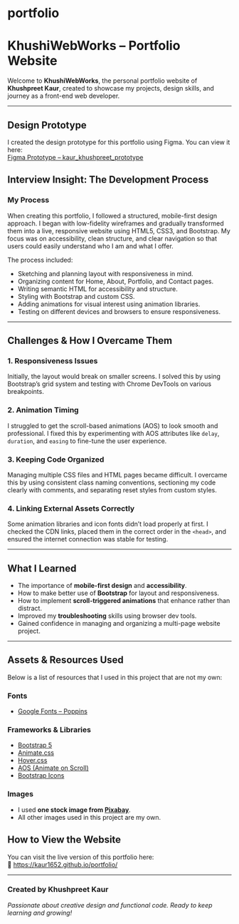 # portfolio
# KhushiWebWorks – Portfolio Website 

Welcome to **KhushiWebWorks**, the personal portfolio website of **Khushpreet Kaur**, created to showcase my projects, design skills, and journey as a front-end web developer.

---
## Design Prototype

I created the design prototype for this portfolio using Figma. You can view it here:  
 [Figma Prototype – kaur_khushpreet_prototype](https://www.figma.com/design/6A954oaBdy7GQMTbNguPJB/kaur_khushpreet_prototype.?node-id=2-7&p=f&t=GrbzKWqc87lM1aEE-0)


##  Interview Insight: The Development Process

###  My Process

When creating this portfolio, I followed a structured, mobile-first design approach. I began with low-fidelity wireframes and gradually transformed them into a live, responsive website using HTML5, CSS3, and Bootstrap. My focus was on accessibility, clean structure, and clear navigation so that users could easily understand who I am and what I offer.

The process included:

- Sketching and planning layout with responsiveness in mind.
- Organizing content for Home, About, Portfolio, and Contact pages.
- Writing semantic HTML for accessibility and structure.
- Styling with Bootstrap and custom CSS.
- Adding animations for visual interest using animation libraries.
- Testing on different devices and browsers to ensure responsiveness.

---

## Challenges & How I Overcame Them

### 1. **Responsiveness Issues**
Initially, the layout would break on smaller screens. I solved this by using Bootstrap’s grid system and testing with Chrome DevTools on various breakpoints.

### 2. **Animation Timing**
I struggled to get the scroll-based animations (AOS) to look smooth and professional. I fixed this by experimenting with AOS attributes like `delay`, `duration`, and `easing` to fine-tune the user experience.

### 3. **Keeping Code Organized**
Managing multiple CSS files and HTML pages became difficult. I overcame this by using consistent class naming conventions, sectioning my code clearly with comments, and separating reset styles from custom styles.

### 4. **Linking External Assets Correctly**
Some animation libraries and icon fonts didn’t load properly at first. I checked the CDN links, placed them in the correct order in the `<head>`, and ensured the internet connection was stable for testing.

---

## What I Learned

- The importance of **mobile-first design** and **accessibility**.
- How to make better use of **Bootstrap** for layout and responsiveness.
- How to implement **scroll-triggered animations** that enhance rather than distract.
- Improved my **troubleshooting** skills using browser dev tools.
- Gained confidence in managing and organizing a multi-page website project.

---

##  Assets & Resources Used

Below is a list of resources that I used in this project that are not my own:

###  Fonts
- [Google Fonts – Poppins](https://fonts.google.com/specimen/Poppins)

###  Frameworks & Libraries
- [Bootstrap 5](https://getbootstrap.com/)
- [Animate.css](https://animate.style/)
- [Hover.css](https://ianlunn.github.io/Hover/)
- [AOS (Animate on Scroll)](https://michalsnik.github.io/aos/)
- [Bootstrap Icons](https://icons.getbootstrap.com/)

###  Images
- I used **one stock image from [Pixabay](https://pixabay.com/)**.
- All other images used in this project are my own.

## How to View the Website

You can visit the live version of this portfolio here:  
🔗 https://kaur1652.github.io/portfolio/

---

###  Created by **Khushpreet Kaur**  
*Passionate about creative design and functional code. Ready to keep learning and growing!*

